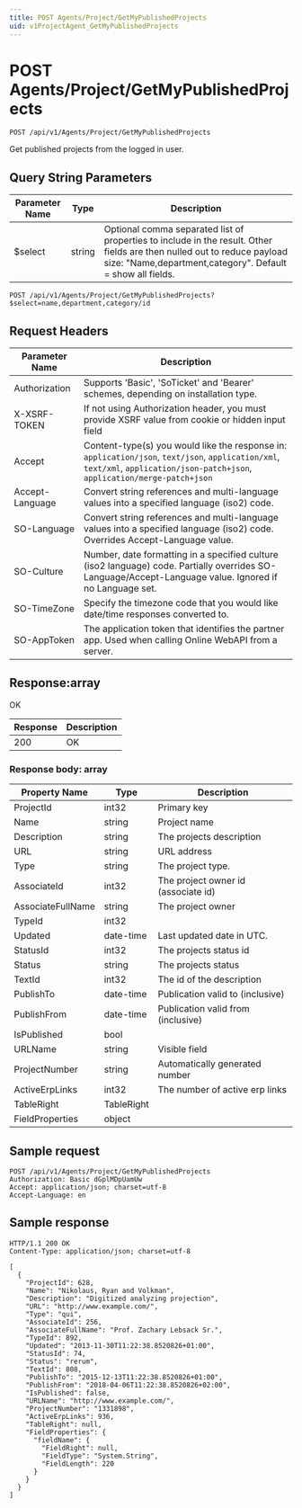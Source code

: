 ```yaml
---
title: POST Agents/Project/GetMyPublishedProjects
uid: v1ProjectAgent_GetMyPublishedProjects
---
```


# POST Agents/Project/GetMyPublishedProjects

```http
POST /api/v1/Agents/Project/GetMyPublishedProjects
```

Get published projects from the logged in user.







## Query String Parameters

| Parameter Name | Type |  Description |
|----------------|------|--------------|
| $select | string |  Optional comma separated list of properties to include in the result. Other fields are then nulled out to reduce payload size: "Name,department,category". Default = show all fields. |

```http
POST /api/v1/Agents/Project/GetMyPublishedProjects?$select=name,department,category/id
```


## Request Headers

| Parameter Name | Description |
|----------------|-------------|
| Authorization  | Supports 'Basic', 'SoTicket' and 'Bearer' schemes, depending on installation type. |
| X-XSRF-TOKEN   | If not using Authorization header, you must provide XSRF value from cookie or hidden input field |
| Accept         | Content-type(s) you would like the response in: `application/json`, `text/json`, `application/xml`, `text/xml`, `application/json-patch+json`, `application/merge-patch+json` |
| Accept-Language | Convert string references and multi-language values into a specified language (iso2) code. |
| SO-Language | Convert string references and multi-language values into a specified language (iso2) code. Overrides Accept-Language value. |
| SO-Culture | Number, date formatting in a specified culture (iso2 language) code. Partially overrides SO-Language/Accept-Language value. Ignored if no Language set. |
| SO-TimeZone | Specify the timezone code that you would like date/time responses converted to. |
| SO-AppToken | The application token that identifies the partner app. Used when calling Online WebAPI from a server. |


## Response:array

OK

| Response | Description |
|----------------|-------------|
| 200 | OK |

### Response body: array

| Property Name | Type |  Description |
|----------------|------|--------------|
| ProjectId | int32 | Primary key |
| Name | string | Project name |
| Description | string | The projects description |
| URL | string | URL address |
| Type | string | The project type. |
| AssociateId | int32 | The project owner id (associate id) |
| AssociateFullName | string | The project owner |
| TypeId | int32 |  |
| Updated | date-time | Last updated date  in UTC. |
| StatusId | int32 | The projects status id |
| Status | string | The projects status |
| TextId | int32 | The id of the description |
| PublishTo | date-time | Publication valid to (inclusive) |
| PublishFrom | date-time | Publication valid from (inclusive) |
| IsPublished | bool |  |
| URLName | string | Visible field |
| ProjectNumber | string | Automatically generated number |
| ActiveErpLinks | int32 | The number of active erp links |
| TableRight | TableRight |  |
| FieldProperties | object |  |

## Sample request

```http!
POST /api/v1/Agents/Project/GetMyPublishedProjects
Authorization: Basic dGplMDpUamUw
Accept: application/json; charset=utf-8
Accept-Language: en
```

## Sample response

```http_
HTTP/1.1 200 OK
Content-Type: application/json; charset=utf-8

[
  {
    "ProjectId": 628,
    "Name": "Nikolaus, Ryan and Volkman",
    "Description": "Digitized analyzing projection",
    "URL": "http://www.example.com/",
    "Type": "qui",
    "AssociateId": 256,
    "AssociateFullName": "Prof. Zachary Lebsack Sr.",
    "TypeId": 892,
    "Updated": "2013-11-30T11:22:38.8520826+01:00",
    "StatusId": 74,
    "Status": "rerum",
    "TextId": 808,
    "PublishTo": "2015-12-13T11:22:38.8520826+01:00",
    "PublishFrom": "2018-04-06T11:22:38.8520826+02:00",
    "IsPublished": false,
    "URLName": "http://www.example.com/",
    "ProjectNumber": "1331898",
    "ActiveErpLinks": 936,
    "TableRight": null,
    "FieldProperties": {
      "fieldName": {
        "FieldRight": null,
        "FieldType": "System.String",
        "FieldLength": 220
      }
    }
  }
]
```